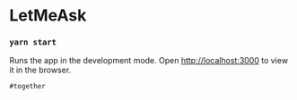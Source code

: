 # LetMeAsk

### `yarn start`

Runs the app in the development mode.
Open [http://localhost:3000](http://localhost:3000) to view it in the browser.

```
#together
```
